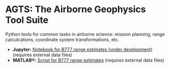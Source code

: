 # AGTS: The Airborne Geophysics Tool Suite
Python tools for common tasks in airborne science: mission planning, range calculcations, coordinate system transformations, etc.

* **Jupyter:** [Notebook for B777 range estimates (under development)](https://github.com/mstudinger/airborne_tool_suite/blob/main/Python/B777/B777_range_Antarctica.ipynb) (requires external data files)
* **MATLAB®:** [Script for B777 range estimates](https://github.com/mstudinger/airborne_tool_suite/blob/main/MATLAB/b777_performance_antarctic.m) (requires external data files)
